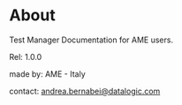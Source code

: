 # About

Test Manager Documentation for AME users.

Rel: 1.0.0

made by: AME - Italy

contact: andrea.bernabei@datalogic.com
